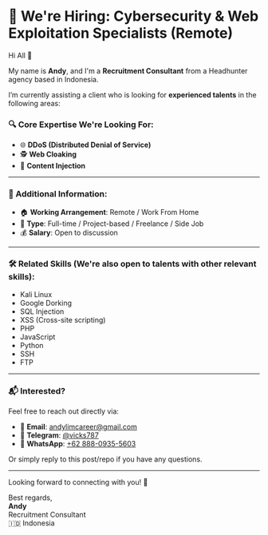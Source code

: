 # 💼 We're Hiring: Cybersecurity & Web Exploitation Specialists (Remote)

Hi All 👋

My name is **Andy**, and I'm a **Recruitment Consultant** from a Headhunter agency based in Indonesia.

I’m currently assisting a client who is looking for **experienced talents** in the following areas:

### 🔍 Core Expertise We're Looking For:
- 🌐 **DDoS (Distributed Denial of Service)**
- 🕵️ **Web Cloaking**
- 🧬 **Content Injection**

---

### 📌 Additional Information:
- 🏠 **Working Arrangement**: Remote / Work From Home  
- 💼 **Type**: Full-time / Project-based / Freelance / Side Job  
- 💰 **Salary**: Open to discussion  

---

### 🛠️ Related Skills (We're also open to talents with other relevant skills):
- Kali Linux
- Google Dorking
- SQL Injection
- XSS (Cross-site scripting)
- PHP
- JavaScript
- Python
- SSH
- FTP

---

### 📬 Interested?
Feel free to reach out directly via:

- 📧 **Email**: andylimcareer@gmail.com  
- 💬 **Telegram**: [@vicks787](https://t.me/vicks787)  
- 📱 **WhatsApp**: [+62 888-0935-5603](https://wa.me/6288809355603)  

Or simply reply to this post/repo if you have any questions.

---

Looking forward to connecting with you! 🙌

Best regards,  
**Andy**  
Recruitment Consultant  
🇮🇩 Indonesia
